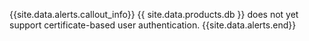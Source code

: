 {{site.data.alerts.callout_info}}
{{ site.data.products.db }} does not yet support certificate-based user authentication.
{{site.data.alerts.end}}
